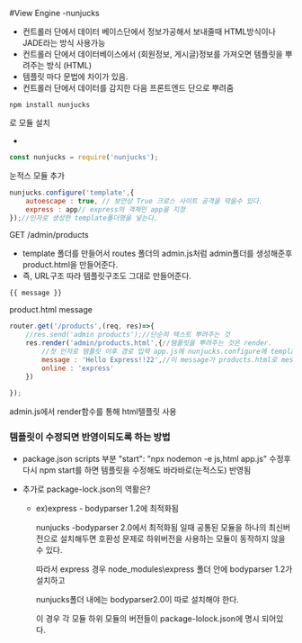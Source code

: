#View Engine -nunjucks

- 컨트롤러 단에서 데이터 베이스단에서 정보가공해서 보내줄때 HTML방식이나 JADE라는 방식 사용가능
- 컨트롤러 단에서 데이터베이스에서 (회원정보, 게시글)정보를 가져오면 템플릿을 뿌려주는 방식 (HTML)
- 템플릿 마다 문법에 차이가 있음.
- 컨트롤러 단에서 데이터를 감지한 다음 프론트엔드 단으로 뿌려줌

```
npm install nunjucks 
```

로 모듈 설치

- 

```javascript
const nunjucks = require('nunjucks');
```

눈적스 모듈 추가

```javascript
nunjucks.configure('template',{
    autoescape : true, // 보안상 True 크로스 사이트 공격을 막을수 있다.
    express : app// express의 객체인 app을 지정
});//인자로 생성한 template폴더명을 넣는다.
```

GET /admin/products

- template 폴더를 만들어서 routes 폴더의 admin.js처럼 admin폴더를 생성해준후 product.html을 만들어준다.
- 즉, URL구조 따라 템플릿구조도 그대로 만들어준다.
```
{{ message }} 
```
product.html message

```javascript
router.get('/products',(req, res)=>{
    //res.send('admin products');//단순히 텍스트 뿌려주는 것
    res.render('admin/products.html',{//템플릿을 뿌려주는 것은 render.
        //첫 인자로 템플릿 이후 경로 입력 app.js에 nunjucks.configure에 template인자 입력되어 있으므로...
        message : 'Hello Express!!22',//이 message가 products.html로 message로 뿌려짐
        online : 'express'
    })  
    
});
```

admin.js에서 render함수를 통해 html텔플릿 사용

### 템플릿이 수정되면 반영이되도록 하는 방법

- package.json scripts 부분 
  "start": "npx nodemon -e js,html app.js"
 수정후 다시 npm start를 하면 템플릿을 수정해도 바라바로(눈적스도) 반영됨

+ 추가로 package-lock.json의 역활은?
  - ex)express - bodyparser 1.2에 최적화됨

       nunjucks -bodyparser 2.0에서 최적화됨
       일때 공통된 모듈을 하나의 최신버전으로 설치해두면 호환성 문제로 하위버전을 사용하는 모듈이 동작하지 않을수 있다.
       
       따라서 express 경우 node_modules\express 폴더 안에 bodyparser 1.2가 설치하고

       nunjucks폴더 내에는 bodyparser2.0이 따로 설치해야 한다.

       이 경우 각 모듈 하위 모듈의 버전들이 package-lolock.json에 명시 되어있다.
